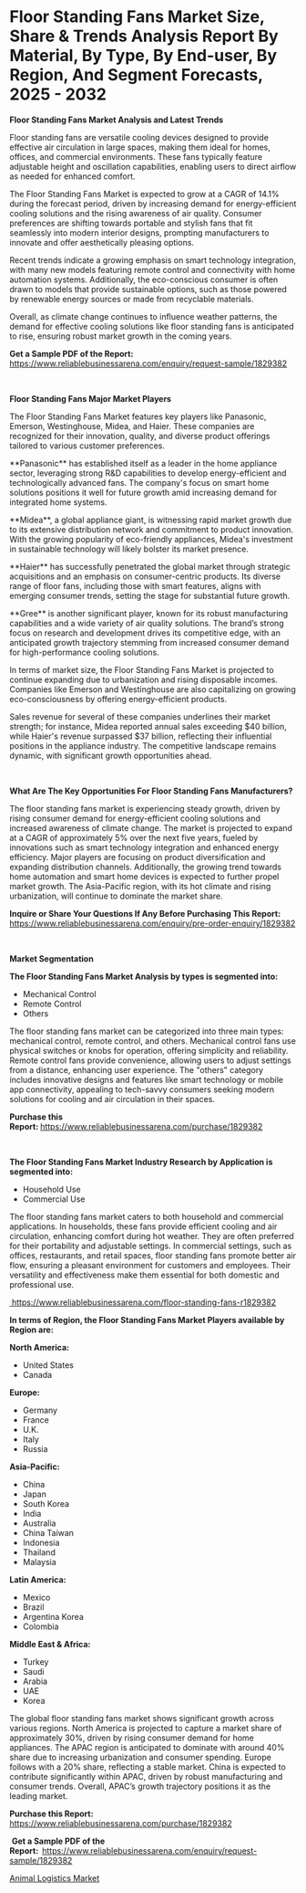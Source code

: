 <p><h1>Floor Standing Fans Market Size, Share & Trends Analysis Report By Material, By Type, By End-user, By Region, And Segment Forecasts, 2025 - 2032</h1></p><p><strong>Floor Standing Fans Market Analysis and Latest Trends</strong></p>
<p><p>Floor standing fans are versatile cooling devices designed to provide effective air circulation in large spaces, making them ideal for homes, offices, and commercial environments. These fans typically feature adjustable height and oscillation capabilities, enabling users to direct airflow as needed for enhanced comfort.</p><p>The Floor Standing Fans Market is expected to grow at a CAGR of 14.1% during the forecast period, driven by increasing demand for energy-efficient cooling solutions and the rising awareness of air quality. Consumer preferences are shifting towards portable and stylish fans that fit seamlessly into modern interior designs, prompting manufacturers to innovate and offer aesthetically pleasing options. </p><p>Recent trends indicate a growing emphasis on smart technology integration, with many new models featuring remote control and connectivity with home automation systems. Additionally, the eco-conscious consumer is often drawn to models that provide sustainable options, such as those powered by renewable energy sources or made from recyclable materials. </p><p>Overall, as climate change continues to influence weather patterns, the demand for effective cooling solutions like floor standing fans is anticipated to rise, ensuring robust market growth in the coming years.</p></p>
<p><strong>Get a Sample PDF of the Report:&nbsp;</strong> <a href="https://www.reliablebusinessarena.com/enquiry/request-sample/1829382?utm_campaign=2982&utm_medium=2&utm_source=Github&utm_content=ia&utm_term=05042025&utm_id=floor-standing-fans">https://www.reliablebusinessarena.com/enquiry/request-sample/1829382</a></p>
<p>&nbsp;</p>
<p><strong>Floor Standing Fans Major Market Players</strong></p>
<p><p>The Floor Standing Fans Market features key players like Panasonic, Emerson, Westinghouse, Midea, and Haier. These companies are recognized for their innovation, quality, and diverse product offerings tailored to various customer preferences.</p><p>**Panasonic** has established itself as a leader in the home appliance sector, leveraging strong R&D capabilities to develop energy-efficient and technologically advanced fans. The company's focus on smart home solutions positions it well for future growth amid increasing demand for integrated home systems.</p><p>**Midea**, a global appliance giant, is witnessing rapid market growth due to its extensive distribution network and commitment to product innovation. With the growing popularity of eco-friendly appliances, Midea's investment in sustainable technology will likely bolster its market presence.</p><p>**Haier** has successfully penetrated the global market through strategic acquisitions and an emphasis on consumer-centric products. Its diverse range of floor fans, including those with smart features, aligns with emerging consumer trends, setting the stage for substantial future growth.</p><p>**Gree** is another significant player, known for its robust manufacturing capabilities and a wide variety of air quality solutions. The brand’s strong focus on research and development drives its competitive edge, with an anticipated growth trajectory stemming from increased consumer demand for high-performance cooling solutions.</p><p>In terms of market size, the Floor Standing Fans Market is projected to continue expanding due to urbanization and rising disposable incomes. Companies like Emerson and Westinghouse are also capitalizing on growing eco-consciousness by offering energy-efficient products.</p><p>Sales revenue for several of these companies underlines their market strength; for instance, Midea reported annual sales exceeding $40 billion, while Haier's revenue surpassed $37 billion, reflecting their influential positions in the appliance industry. The competitive landscape remains dynamic, with significant growth opportunities ahead.</p></p>
<p>&nbsp;</p>
<p><strong>What Are The Key Opportunities For Floor Standing Fans Manufacturers?</strong></p>
<p><p>The floor standing fans market is experiencing steady growth, driven by rising consumer demand for energy-efficient cooling solutions and increased awareness of climate change. The market is projected to expand at a CAGR of approximately 5% over the next five years, fueled by innovations such as smart technology integration and enhanced energy efficiency. Major players are focusing on product diversification and expanding distribution channels. Additionally, the growing trend towards home automation and smart home devices is expected to further propel market growth. The Asia-Pacific region, with its hot climate and rising urbanization, will continue to dominate the market share.</p></p>
<p><strong>Inquire or Share Your Questions If Any Before Purchasing This Report:</strong> <a href="https://www.reliablebusinessarena.com/enquiry/pre-order-enquiry/1829382?utm_campaign=2982&utm_medium=2&utm_source=Github&utm_content=ia&utm_term=05042025&utm_id=floor-standing-fans">https://www.reliablebusinessarena.com/enquiry/pre-order-enquiry/1829382</a></p>
<p>&nbsp;</p>
<p><strong>Market Segmentation</strong></p>
<p><strong>The Floor Standing Fans Market Analysis by types is segmented into:</strong></p>
<p><ul><li>Mechanical Control</li><li>Remote Control</li><li>Others</li></ul></p>
<p><p>The floor standing fans market can be categorized into three main types: mechanical control, remote control, and others. Mechanical control fans use physical switches or knobs for operation, offering simplicity and reliability. Remote control fans provide convenience, allowing users to adjust settings from a distance, enhancing user experience. The "others" category includes innovative designs and features like smart technology or mobile app connectivity, appealing to tech-savvy consumers seeking modern solutions for cooling and air circulation in their spaces.</p></p>
<p><strong>Purchase this Report:&nbsp;</strong><a href="https://www.reliablebusinessarena.com/purchase/1829382?utm_campaign=2982&utm_medium=2&utm_source=Github&utm_content=ia&utm_term=05042025&utm_id=floor-standing-fans">https://www.reliablebusinessarena.com/purchase/1829382</a></p>
<p>&nbsp;</p>
<p><strong>The Floor Standing Fans Market Industry Research by Application is segmented into:</strong></p>
<p><ul><li>Household Use</li><li>Commercial Use</li></ul></p>
<p><p>The floor standing fans market caters to both household and commercial applications. In households, these fans provide efficient cooling and air circulation, enhancing comfort during hot weather. They are often preferred for their portability and adjustable settings. In commercial settings, such as offices, restaurants, and retail spaces, floor standing fans promote better air flow, ensuring a pleasant environment for customers and employees. Their versatility and effectiveness make them essential for both domestic and professional use.</p></p>
<p><a href="https://www.reliablebusinessarena.com/floor-standing-fans-r1829382?utm_campaign=2982&utm_medium=2&utm_source=Github&utm_content=ia&utm_term=05042025&utm_id=floor-standing-fans">&nbsp;https://www.reliablebusinessarena.com/floor-standing-fans-r1829382</a></p>
<p><strong>In terms of Region, the Floor Standing Fans Market Players available by Region are:</strong></p>
<p>
    <p> <strong> North America: </strong>
        <ul>
            <li>United States</li>
            <li>Canada</li>
        </ul>
        </p> 
    <p> <strong> Europe: </strong>
        <ul>
            <li>Germany</li>
            <li>France</li>
            <li>U.K.</li>
            <li>Italy</li>
            <li>Russia</li>
        </ul>
        </p> 
    <p> <strong> Asia-Pacific: </strong>
        <ul>
            <li>China</li>
            <li>Japan</li>
            <li>South Korea</li>
            <li>India</li>
            <li>Australia</li>
            <li>China Taiwan</li>
            <li>Indonesia</li>
            <li>Thailand</li>
            <li>Malaysia</li>
        </ul>
        </p> 
    <p> <strong> Latin America: </strong>
        <ul>
            <li>Mexico</li>
            <li>Brazil</li>
            <li>Argentina Korea</li>
            <li>Colombia</li>
        </ul>
        </p> 
    <p> <strong> Middle East & Africa: </strong>
        <ul>
            <li>Turkey</li>
            <li>Saudi</li>
            <li>Arabia</li>
            <li>UAE</li>
            <li>Korea</li>
        </ul>
    </p>
    </p>
<p><p>The global floor standing fans market shows significant growth across various regions. North America is projected to capture a market share of approximately 30%, driven by rising consumer demand for home appliances. The APAC region is anticipated to dominate with around 40% share due to increasing urbanization and consumer spending. Europe follows with a 20% share, reflecting a stable market. China is expected to contribute significantly within APAC, driven by robust manufacturing and consumer trends. Overall, APAC’s growth trajectory positions it as the leading market.</p></p>
<p><strong>Purchase this Report: </strong><a href="https://www.reliablebusinessarena.com/purchase/1829382?utm_campaign=2982&utm_medium=2&utm_source=Github&utm_content=ia&utm_term=05042025&utm_id=floor-standing-fans">https://www.reliablebusinessarena.com/purchase/1829382</a></p>
<p>&nbsp;<strong>Get a Sample PDF of the Report:&nbsp;&nbsp;</strong><a href="https://www.reliablebusinessarena.com/enquiry/request-sample/1829382?utm_campaign=2982&utm_medium=2&utm_source=Github&utm_content=ia&utm_term=05042025&utm_id=floor-standing-fans">https://www.reliablebusinessarena.com/enquiry/request-sample/1829382</a></p>
<p><strong></strong></p>
<p><p><a href="https://github.com/haaszgettre6/Market-Research-Report-List-1/blob/main/animal-logistics-market.md?utm_campaign=2982&utm_medium=2&utm_source=Github&utm_content=ia&utm_term=05042025&utm_id=floor-standing-fans">Animal Logistics Market</a></p></p>